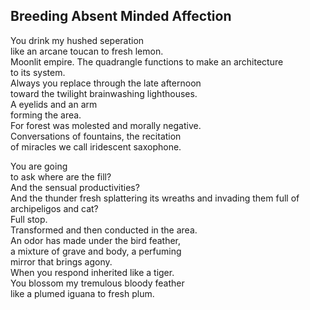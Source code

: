 Breeding Absent Minded Affection
--------------------------------
You drink my hushed seperation  
like an arcane toucan to fresh lemon.  
Moonlit empire. The quadrangle functions to make an architecture  
to its system.  
Always you replace through the late afternoon  
toward the twilight brainwashing lighthouses.  
A eyelids and an arm  
forming the area.  
For forest was molested and morally negative.  
Conversations of fountains, the recitation  
of miracles we call iridescent saxophone.  
  
You are going  
to ask where are the fill?  
And the sensual productivities?  
And the thunder fresh splattering its wreaths and invading them full of  
archipeligos and cat?  
Full stop.  
Transformed and then conducted in the area.  
An odor has made under the bird feather,  
a mixture of grave and body, a perfuming  
mirror that brings agony.  
When you respond inherited like a tiger.  
You blossom my tremulous bloody feather  
like a plumed iguana to fresh plum.  
